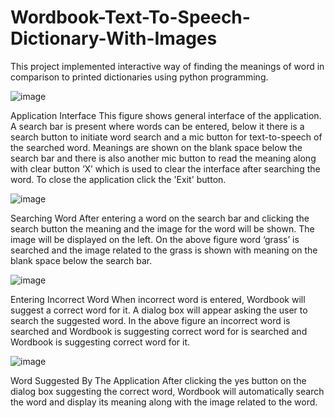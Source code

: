 # Wordbook-Text-To-Speech-Dictionary-With-Images
This project implemented interactive way of finding the meanings of word in comparison to
printed dictionaries using python programming.

![image](https://user-images.githubusercontent.com/91845572/226107633-3e5b0a79-5e6c-4389-a7fd-69064b54a9d5.png)

Application Interface
This figure shows general interface of the application.
A search bar is present where words can be entered, below it there is a search button to initiate word search and a mic button for text-to-speech of the searched word.
Meanings are shown on the blank space below the search bar and there is also another mic button to read the meaning along with clear button ‘X’ which is used to clear the interface after searching the word.
To close the application click the 'Exit' button.

![image](https://user-images.githubusercontent.com/91845572/226107911-4e4425fb-155e-4fd0-b4a3-fc360ebff61f.png)

Searching Word
After entering a word on the search bar and clicking the search button the meaning and the image for the word will be shown. 
The image will be displayed on the left.
On the above figure word ‘grass’ is searched and the image related to the grass is shown with meaning on the blank space below the search bar.


![image](https://user-images.githubusercontent.com/91845572/226108045-b3733eae-2c53-47fe-9f1c-ef3d1e610778.png)

Entering Incorrect Word
When incorrect word is entered, Wordbook will suggest a correct word for it.
A dialog box will appear asking the user to search the suggested word.
In the above figure an incorrect word is searched and Wordbook is suggesting correct word for is searched and Wordbook is suggesting correct
word for it.

![image](https://user-images.githubusercontent.com/91845572/226112936-42e7bffe-ef38-4615-9767-a1b0de62cf6b.png)

Word Suggested By The Application
After clicking the yes button on the dialog box suggesting the correct word, Wordbook will automatically search the word and display its meaning along with the image related to the word.

